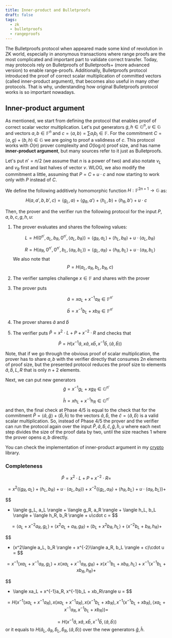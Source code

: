 ```yaml
---
title: Inner-product and Bulletproofs
draft: false
tags:
  - zk
  - bulletproofs
  - rangeproofs
---
```


The Bulletproofs protocol when appeared made some kind of revolution in ZK world, especially in anonymous transactions
where range proofs are the most complicated and important part to validate correct transfer. Today, may protocols rely
on Bulletproofs of Bulletproofs+ (more advanced version) to enable range-proofs. Additionally, Bulletproofs protocol
introduced the proof of correct scalar multiplication of committed vectors (called inner-product argument), that becomes
also
useful in many other protocols. That is why, understanding how original Bulletproofs protocol works is so important
nowadays.

## Inner-product argument

As mentioned, we start from defining the protocol that enables proof of correct scalar vector multiplication. Let's put
generators $g, h \in \mathbb{G}^n, u \in \mathbb{G}$ and vectors $a, b \in \mathbb{F}^n$ and $c = \langle a, b \rangle =
\sum a_ib_i \in
\mathbb{F}$. For the commitment $C = \langle a, g \rangle + \langle b, h \rangle \in \mathbb{G}$ we are going to proof a
validness
of $c$. This protocol works with $O(n)$ prover complexity and $O(\log{n})$ proof size, and has name __inner-product
argument__, but many sources refer to it just as Bulletproofs.

Let's put $n' = n/2$ (we assume that $n$ is a power of two) and also notate $v_L$ and $v_R$ first and last halves of
vector $v$. WLOG, we also modify the commitment a little, assuming that $P = C + u\cdot c$ and now starting to work only
with $P$ instead of $C$.

We define the following additively homomorphic function $H: \mathbb{F}^{2n + 1} \rightarrow
\mathbb{G}$ as:

$$
H(a, a', b, b', c) = \langle g_L, a \rangle + \langle g_R, a' \rangle + \langle h_L, b \rangle + \langle h_R, b'
\rangle + u\cdot c
$$

Then, the prover and the verifier run the following protocol for the input $P, a, b, c, g, h, u$:

1. The prover evaluates and shares the following values:

   $$
   L = H(0^{n'}, a_L, b_R, 0^{n'}, \langle a_L, b_R \rangle) = \langle g_R, a_L \rangle + \langle h_L, b_R \rangle +
   u\cdot \langle a_L, b_R \rangle
   $$

   $$
   R = H(a_R, 0^{n'}, 0^{n'}, b_L, \langle a_R, b_L \rangle) = \langle g_L, a_R \rangle + \langle h_R, b_L \rangle +
   u\cdot \langle a_R, b_L \rangle
   $$
   We also note that
   $$
   P = H(a_L, a_R, b_L, b_R, c)
   $$

2. The verifier samples challenge $x \in \mathbb{F}$ and shares with the prover
3. The prover puts

   $$
   \hat{a} = xa_L + x^{-1}a_R \in \mathbb{F}^{n'}
   $$

   $$
   \hat{b} = x^{-1}b_L + xb_R \in \mathbb{F}^{n'}
   $$

4. The prover shares $\hat{a}$ and $\hat{b}$
5. The verifier puts $\hat{P} = x^2\cdot L + P + x^{-2}\cdot R$ and checks that

   $$
   \hat{P} = H(x^{-1}\hat{a}, x\hat{a}, x\hat{b}, x^{-1}\hat{b}, \langle
   \hat{a}, \hat{b} \rangle)
   $$

Note, that if we go through the obvious proof of scalar multiplication, the prover has to share $a,b$ with the verifier
directly that consumes $2n$ elements of proof size, but the presented protocol reduces the proof size to elements
$\hat{a}, \hat{b}, L, R$ that is only $n+2$ elements.

Next, we can put new generators
$$
\hat{g} = x^{-1}g_L + xg_R \in \mathbb{G}^{n'}
$$

$$
\hat{h} = xh_L + x^{-1}h_R \in \mathbb{G}^{n'}
$$
and then, the final check at Phase 4/5 is equal to the check that for the commitment $\hat{P} = \langle \hat{a}, \hat{g}
\rangle + \langle \hat{b}, \hat{h} \rangle$ to the vectors $\hat{a}, \hat{b}$, the $\hat{c} = \langle \hat{a}, \hat{b}
\rangle$ is a valid scalar multiplication. So, instead of Phase 4/5 the prover and the verifier can
run the protocol again over the input $\hat{P}, \hat{a}, \hat{b}, \hat{c}, \hat{g}, \hat{h}, u$ where each next step
divides the size of the proof data by two, until the size reaches $1$ where the prover opens $a,b$ directly.

You can check the implementation of inner-product argument in my [crypto](https://github.com/olegfomenko/crypto)
library.

### Completeness

$$
\hat{P} = x^2\cdot L + P + x^{-2}\cdot R =
$$

$$
= x^2 (\langle g_R, a_L \rangle + \langle h_L, b_R \rangle + u\cdot \langle a_L, b_R \rangle) + x^{-2}(\langle g_L, a_R
\rangle + \langle h_R, b_L \rangle + u\cdot \langle a_R, b_L \rangle) +
$$

$$

+ \langle g_L, a_L \rangle + \langle g_R, a_R \rangle + \langle h_L, b_L \rangle + \langle h_R, b_R
  \rangle + u\cdot c =
  $$

$$
= \langle a_L + x^{-2}a_R, g_L\rangle + \langle x^2a_L + a_R, g_R\rangle + \langle b_L + x^2b_R, h_L\rangle + \langle
x^{-2}b_L + b_R, h_R\rangle +
$$

$$

+ (x^2\langle a_L, b_R \rangle + x^{-2}\langle a_R, b_L \rangle + c)\cdot u =
  $$

$$
= x^{-1}\langle xa_L + x^{-1}a_R, g_L\rangle + x\langle xa_L + x^{-1}a_R, g_R\rangle + x\langle x^{-1}b_L + xb_R,
h_L\rangle + x^{-1}\langle
x^{-1}b_L + xb_R, h_R\rangle +
$$

$$

+ \langle xa_L + x^{-1}a_R, x^{-1}b_L + xb_R\rangle u =
  $$

$$
= H(x^{-1}(xa_L + x^{-1}a_R), x(xa_L + x^{-1}a_R), x(x^{-1}b_L + xb_R), x^{-1}(x^{-1}b_L + xb_R), \langle xa_L +
x^{-1}a_R, x^{-1}b_L + xb_R\rangle) =
$$

$$
= H(x^{-1}\hat{a}, x\hat{a}, x\hat{b}, x^{-1}\hat{b}, \langle
\hat{a}, \hat{b} \rangle)
$$
or it equals to $H(\hat{a}_L, \hat{a}_R, \hat{b}_L, \hat{b}_R, \langle
\hat{a}, \hat{b} \rangle)$ over the new generators $\hat{g}, \hat{h}$.



